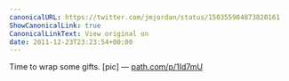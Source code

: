 ```yaml
---
canonicalURL: https://twitter.com/jmjordan/status/150355984873820161
ShowCanonicalLink: true
CanonicalLinkText: View original on
date: 2011-12-23T23:23:54+00:00
---
```

Time to wrap some gifts. [pic] — [path.com/p/1Id7mU](http://path.com/p/1Id7mU)